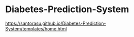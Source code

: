 # Diabetes-Prediction-System

https://santorasu.github.io/Diabetes-Prediction-System/templates/home.html
